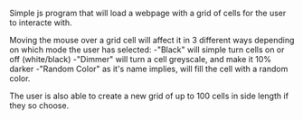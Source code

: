 Simple js program that will load a webpage with a grid of cells for the user to interacte with. 

Moving the mouse over a grid cell will affect it in 3 different ways depending on which mode the user has selected:
-"Black" will simple turn cells on or off (white/black)
-"Dimmer" will turn a cell greyscale, and make it 10% darker
-"Random Color" as it's name implies, will fill the cell with a random color.

The user is also able to create a new grid of up to 100 cells in side length if they so choose. 
